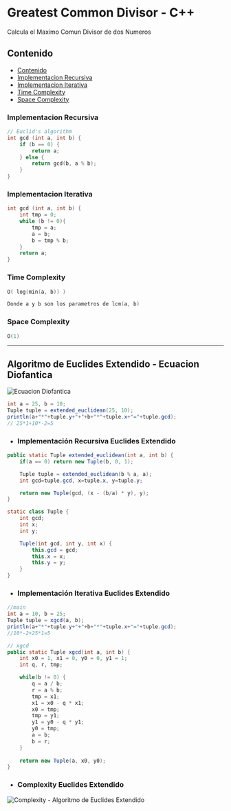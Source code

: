 # Greatest Common Divisor - C++

Calcula el Maximo Comun Divisor de dos Numeros

## Contenido

* [Contenido](#contenido)
* [Implementacion Recursiva](#implementacion-recursiva)
* [Implementacion Iterativa](#implementacion-iterativa)
* [Time Complexity](#time-complexity)
* [Space Complexity](#space-complexity)

### Implementacion Recursiva

```c++
// Euclid's algorithm
int gcd (int a, int b) {
    if (b == 0) {
        return a;
    } else {
        return gcd(b, a % b);
    }
}
```

### Implementacion Iterativa

```c++
int gcd (int a, int b) {
    int tmp = 0;
    while (b != 0){
        tmp = a;
        a = b;
        b = tmp % b;
    }
    return a;
}
```

### Time Complexity

```c++
O( log(min(a, b)) )

Donde a y b son los parametros de lcm(a, b)
```

### Space Complexity

```c++
O(1)
```








---

## Algoritmo de Euclides Extendido - Ecuacion Diofantica

![Ecuacion Diofantica](https://i.ibb.co/Pzx2dzC/Ecuacion-Diofantica.png)

```java
int a = 25, b = 10;
Tuple tuple = extended_euclidean(25, 10);
println(a+"*"+tuple.y+"+"+b+"*"+tuple.x+"="+tuple.gcd);
// 25*1+10*-2=5
```

* ### Implementación Recursiva Euclides Extendido

```java
public static Tuple extended_euclidean(int a, int b) {
    if(a == 0) return new Tuple(b, 0, 1);

    Tuple tuple = extended_euclidean(b % a, a);
    int gcd=tuple.gcd, x=tuple.x, y=tuple.y;

    return new Tuple(gcd, (x - (b/a) * y), y);
}

static class Tuple {
    int gcd;
    int x;
    int y;

    Tuple(int gcd, int y, int x) {
        this.gcd = gcd;
        this.x = x;
        this.y = y;
    }
}
```

* ### Implementación Iterativa Euclides Extendido

```java
//main
int a = 10, b = 25;
Tuple tuple = xgcd(a, b);
println(a+"*"+tuple.y+"+"+b+"*"+tuple.x+"="+tuple.gcd);
//10*-2+25*1=5

// xgcd
public static Tuple xgcd(int a, int b) {
    int x0 = 1, x1 = 0, y0 = 0, y1 = 1;
    int q, r, tmp;

    while(b != 0) {
        q = a / b;
        r = a % b;
        tmp = x1;
        x1 = x0 - q * x1;
        x0 = tmp;
        tmp = y1;
        y1 = y0 - q * y1;
        y0 = tmp;
        a = b;
        b = r;
    }
    
    return new Tuple(a, x0, y0);
}
```

* ### Complexity Euclides Extendido

![Complexity - Algoritmo de Euclides Extendido](https://i.ibb.co/tbm7dxG/log-max-a-b.png)
